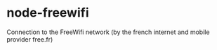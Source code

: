 node-freewifi
=============

Connection to the FreeWifi network (by the french internet and mobile provider free.fr)
